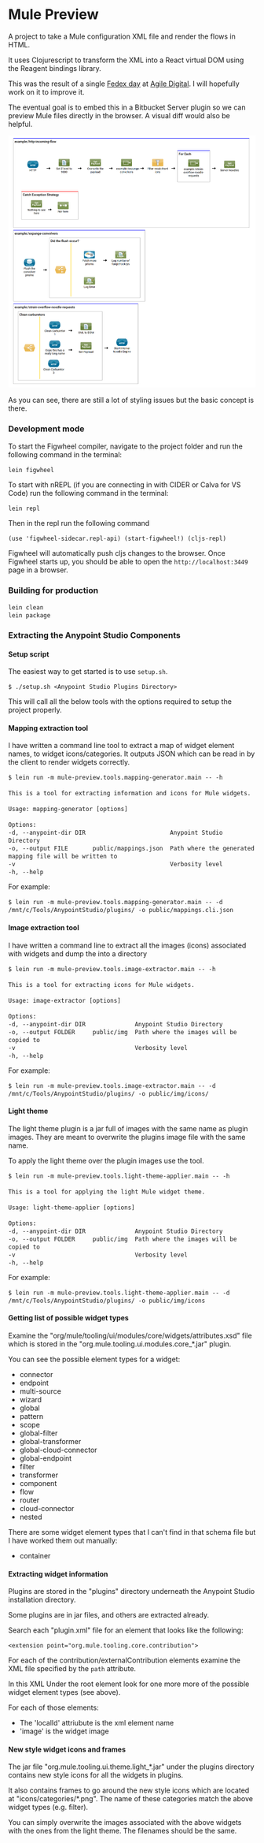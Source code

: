 # Mule Preview

A project to take a Mule configuration XML file and render the flows in HTML.

It uses Clojurescript to transform the XML into a React virtual DOM
using the Reagent bindings library.

This was the result of a single [Fedex day](http://www.theenterprisearchitect.eu/blog/2013/07/23/10-reasons-organize-fedex-day/) at [Agile Digital](https://agiledigital.com.au/).
I will hopefully work on it to improve it.

The eventual goal is to embed this in a Bitbucket Server plugin so we can preview
Mule files directly in the browser. A visual diff would also be helpful.

![Example screenshot showing rendered flows](https://raw.githubusercontent.com/NoxHarmonium/mule-preview/master/doc/example.PNG "Example screenshot showing rendered flows")

As you can see, there are still a lot of styling issues but the basic concept is there.

### Development mode

To start the Figwheel compiler, navigate to the project folder and run the following command in the terminal:

```
lein figwheel
```

To start with nREPL (if you are connecting in with CIDER or Calva for VS Code) run the following command in the terminal:

```
lein repl
```

Then in the repl run the following command

```
(use 'figwheel-sidecar.repl-api) (start-figwheel!) (cljs-repl)
```

Figwheel will automatically push cljs changes to the browser.
Once Figwheel starts up, you should be able to open the `http://localhost:3449` page in a browser.

### Building for production

```
lein clean
lein package
```

### Extracting the Anypoint Studio Components

#### Setup script

The easiest way to get started is to use `setup.sh`.

    $ ./setup.sh <Anypoint Studio Plugins Directory>

This will call all the below tools with the options required to setup
the project properly.

#### Mapping extraction tool

I have written a command line tool to extract a map of widget element names, to widget icons/categories.
It outputs JSON which can be read in by the client to render widgets correctly.

    $ lein run -m mule-preview.tools.mapping-generator.main -- -h

    This is a tool for extracting information and icons for Mule widgets.

    Usage: mapping-generator [options]

    Options:
    -d, --anypoint-dir DIR                        Anypoint Studio Directory
    -o, --output FILE       public/mappings.json  Path where the generated mapping file will be written to
    -v                                            Verbosity level
    -h, --help

For example:

    $ lein run -m mule-preview.tools.mapping-generator.main -- -d /mnt/c/Tools/AnypointStudio/plugins/ -o public/mappings.cli.json

#### Image extraction tool

I have written a command line to extract all the images (icons) associated with widgets
and dump the into a directory

    $ lein run -m mule-preview.tools.image-extractor.main -- -h

    This is a tool for extracting icons for Mule widgets.

    Usage: image-extractor [options]

    Options:
    -d, --anypoint-dir DIR              Anypoint Studio Directory
    -o, --output FOLDER     public/img  Path where the images will be copied to
    -v                                  Verbosity level
    -h, --help

For example:

    $ lein run -m mule-preview.tools.image-extractor.main -- -d /mnt/c/Tools/AnypointStudio/plugins/ -o public/img/icons/

#### Light theme

The light theme plugin is a jar full of images with the same name as plugin images.
They are meant to overwrite the plugins image file with the same name.

To apply the light theme over the plugin images use the tool.

    $ lein run -m mule-preview.tools.light-theme-applier.main -- -h

    This is a tool for applying the light Mule widget theme.

    Usage: light-theme-applier [options]

    Options:
    -d, --anypoint-dir DIR              Anypoint Studio Directory
    -o, --output FOLDER     public/img  Path where the images will be copied to
    -v                                  Verbosity level
    -h, --help

For example:

    $ lein run -m mule-preview.tools.light-theme-applier.main -- -d /mnt/c/Tools/AnypointStudio/plugins/ -o public/img/icons

#### Getting list of possible widget types

Examine the "org/mule/tooling/ui/modules/core/widgets/attributes.xsd" file
which is stored in the "org.mule.tooling.ui.modules.core\_\*.jar" plugin.

You can see the possible element types for a widget:

- connector
- endpoint
- multi-source
- wizard
- global
- pattern
- scope
- global-filter
- global-transformer
- global-cloud-connector
- global-endpoint
- filter
- transformer
- component
- flow
- router
- cloud-connector
- nested

There are some widget element types that I can't find in that schema file
but I have worked them out manually:

- container

#### Extracting widget information

Plugins are stored in the "plugins" directory underneath the
Anypoint Studio installation directory.

Some plugins are in jar files, and others are extracted already.

Search each "plugin.xml" file for an element that looks like the following:

    <extension point="org.mule.tooling.core.contribution">

For each of the contribution/externalContribution elements
examine the XML file specified by the `path` attribute.

In this XML Under the root element look for one more more of the
possible widget element types (see above).

For each of those elements:

- The 'localId' attriubute is the xml element name
- 'image' is the widget image

#### New style widget icons and frames

The jar file "org.mule.tooling.ui.theme.light\_\*.jar" under the plugins
directory contains new style icons for all the widgets in plugins.

It also contains frames to go around the new style icons which are located at
"icons/categories/\*.png". The name of these categories match the above widget types
(e.g. filter).

You can simply overwrite the images associated with the above widgets
with the ones from the light theme. The filenames should be the same.
